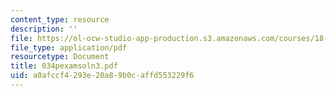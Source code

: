 ```yaml
---
content_type: resource
description: ''
file: https://ol-ocw-studio-app-production.s3.amazonaws.com/courses/18-034-honors-differential-equations-spring-2004/a0afccf4293e20a89b0caffd553229f6_034pexamsoln3.pdf
file_type: application/pdf
resourcetype: Document
title: 034pexamsoln3.pdf
uid: a0afccf4-293e-20a8-9b0c-affd553229f6
---
```

